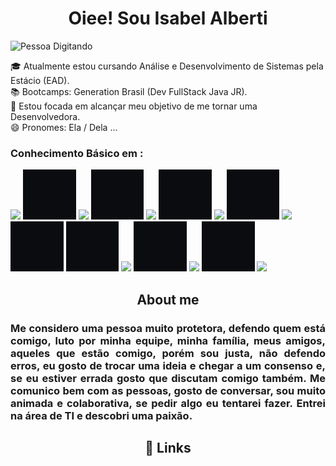 <h1 align="center"> Oiee! Sou Isabel Alberti </h1>

<p>
  <img src="https://i.giphy.com/media/qgQUggAC3Pfv687qPC/giphy.webp"  alt="Pessoa Digitando" width="300">
  </p>

🎓 Atualmente estou cursando Análise e Desenvolvimento de Sistemas pela Estácio (EAD).<br>
📚 Bootcamps: Generation Brasil (Dev FullStack Java JR).<br>
🎯 Estou focada em alcançar meu objetivo de me tornar uma Desenvolvedora.<br>
😄 Pronomes: Ela / Dela ...<br>

### Conhecimento Básico em :
<div>

   <img height ="80" src="https://cdn.jsdelivr.net/gh/devicons/devicon/icons/html5/html5-original.svg" />
   <img height = "80" src= " https://github.com/LeandroDukievicz/LeandroDukievicz/blob/main/Sem%20t%C3%ADtulo.jpg" />
   <img height ="80" src="https://cdn.jsdelivr.net/gh/devicons/devicon/icons/css3/css3-original.svg" />
   <img height = "80" src= " https://github.com/LeandroDukievicz/LeandroDukievicz/blob/main/Sem%20t%C3%ADtulo.jpg" />
   <img height ="80"src="https://cdn.jsdelivr.net/gh/devicons/devicon/icons/bootstrap/bootstrap-original.svg" />
   <img height = "80" src= " https://github.com/LeandroDukievicz/LeandroDukievicz/blob/main/Sem%20t%C3%ADtulo.jpg" />
   <img  height ="80" src="https://cdn.jsdelivr.net/gh/devicons/devicon/icons/javascript/javascript-original.svg" />
   <img height = "80" src= " https://github.com/LeandroDukievicz/LeandroDukievicz/blob/main/Sem%20t%C3%ADtulo.jpg" />
   <img height = "80"src="https://cdn.jsdelivr.net/gh/devicons/devicon/icons/nodejs/nodejs-original.svg" />
   <img height = "80" src= " https://github.com/LeandroDukievicz/LeandroDukievicz/blob/main/Sem%20t%C3%ADtulo.jpg" />
      <img height = "80" src= " https://github.com/LeandroDukievicz/LeandroDukievicz/blob/main/Sem%20t%C3%ADtulo.jpg" />
   <img height = "80" src="https://cdn.jsdelivr.net/gh/devicons/devicon/icons/git/git-original.svg" />
   <img height = "80" src= " https://github.com/LeandroDukievicz/LeandroDukievicz/blob/main/Sem%20t%C3%ADtulo.jpg" />
   <img height = "80"src="https://cdn.jsdelivr.net/gh/devicons/devicon/icons/github/github-original.svg" />
   <img height = "80" src= " https://github.com/LeandroDukievicz/LeandroDukievicz/blob/main/Sem%20t%C3%ADtulo.jpg" />
  <img  height = "80"src="https://cdn.jsdelivr.net/gh/devicons/devicon/icons/mysql/mysql-original.svg" /> &ensp;
    </div>
 
 <H2 align="center"> About me </h2>

<h3 align="justify"> Me considero uma pessoa muito protetora, defendo quem está comigo, luto por minha equipe, minha família, meus amigos, aqueles que estão comigo, porém sou justa, não defendo erros, eu gosto de trocar uma ideia e chegar a um consenso e, se eu estiver errada gosto que discutam comigo também.
Me comunico bem com as pessoas, gosto de conversar, sou muito animada e colaborativa, se pedir algo eu tentarei fazer.
Entrei na área de TI e descobri uma paixão.</h3>

<H2 align="center"> 🔗 Links </H2>
